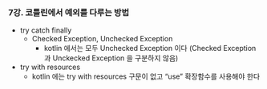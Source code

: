 ### 7강. 코틀린에서 예외를 다루는 방법

- try catch finally
    - Checked Exception, Unchecked Exception
        - kotlin 에서는 모두 Unchecked Exception 이다 (Checked Exception 과 Unckecked Exception 을 구분하지 않음)
- try with resources
    - kotlin 에는 try with resources 구문이 없고 “use” 확장함수를 사용해야 한다